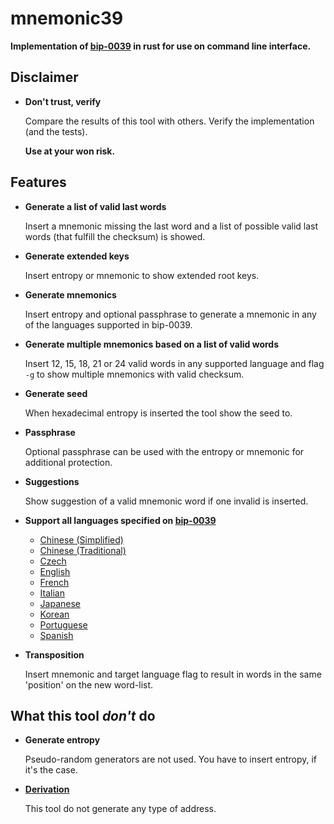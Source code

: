 mnemonic39
==========

**Implementation of [bip-0039](https://github.com/bitcoin/bips/blob/master/bip-0039.mediawiki)
 in rust for use on command line interface.**

## Disclaimer

* **Don't trust, verify**

    Compare the results of this tool with others. Verify the implementation (and the tests).

    **Use at your won risk.**

## Features

* **Generate a list of valid last words**

    Insert a mnemonic missing the last word and a list of possible valid last words (that
 fulfill the checksum) is showed.

* **Generate extended keys**

    Insert entropy or mnemonic to show extended root keys.

* **Generate mnemonics**

    Insert entropy and optional passphrase to generate a mnemonic in any of the languages
 supported in bip-0039.
* **Generate multiple mnemonics based on a list of valid words**

    Insert 12, 15, 18, 21 or 24 valid words in any supported language and flag `-g` to show
 multiple mnemonics with valid checksum.

* **Generate seed**

    When hexadecimal entropy is inserted the tool show the seed to.

* **Passphrase**

    Optional passphrase can be used with the entropy or mnemonic for additional protection.

* **Suggestions**

    Show suggestion of a valid mnemonic word if one invalid is inserted.

* **Support all languages specified on
 [bip-0039](https://github.com/bitcoin/bips/blob/master/bip-0039/bip-0039-wordlists.md)**

    - [Chinese (Simplified)](https://github.com/bitcoin/bips/blob/master/bip-0039/chinese_simplified.txt)
    - [Chinese (Traditional)](https://github.com/bitcoin/bips/blob/master/bip-0039/chinese_traditional.txt)
    - [Czech](https://github.com/bitcoin/bips/blob/master/bip-0039/czech.txt)
    - [English](https://github.com/bitcoin/bips/blob/master/bip-0039/english.txt)
    - [French](https://github.com/bitcoin/bips/blob/master/bip-0039/french.txt)
    - [Italian](https://github.com/bitcoin/bips/blob/master/bip-0039/italian.txt)
    - [Japanese](https://github.com/bitcoin/bips/blob/master/bip-0039/japanese.txt)
    - [Korean](https://github.com/bitcoin/bips/blob/master/bip-0039/korean.txt)
    - [Portuguese](https://github.com/bitcoin/bips/blob/master/bip-0039/portuguese.txt)
    - [Spanish](https://github.com/bitcoin/bips/blob/master/bip-0039/spanish.txt)

* **Transposition**

    Insert mnemonic and target language flag to result in words in the same 'position' on the
 new word-list.

## What this tool *don't* do
* **Generate entropy**

    Pseudo-random generators are not used. You have to insert entropy, if it's the case.

* **[Derivation](https://crates.io/crates/derivation32)**

    This tool do not generate any type of address.
